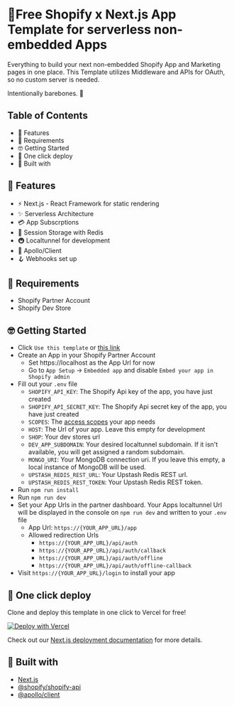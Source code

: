 # 🚀Free Shopify x Next.js App Template for serverless non-embedded Apps

Everything to build your next non-embedded Shopify App and Marketing pages in one place.
This Template utilizes Middleware and APIs for OAuth, so no custom server is needed.

Intentionally barebones. 🦴

## Table of Contents
- 🤩 Features
- 👀 Requirements
- 🤓 Getting Started
- 🚀 One click deploy
- 🧰 Built with

## 🤩 Features
- ⚡ Next.js - React Framework for static rendering
- ✨ Serverless Architecture
- 💳 App Subscrptions
- 💾 Session Storage with Redis
- 🚇 Localtunnel for development
- 🚀 Apollo/Client
- 🪝 Webhooks set up

## 👀 Requirements
- Shopify Partner Account
- Shopify Dev Store

## 🤓 Getting Started
- Click `Use this template` or [this link](https://github.com/carstenlebek/shopify-non-embedded-app-template/generate)
- Create an App in your Shopify Partner Account
  - Set https://localhost as the App Url for now
  - Go to `App Setup` -> `Embedded app` and disable `Embed your app in Shopify admin`
- Fill out your `.env` file
  - `SHOPIFY_API_KEY`: The Shopify Api key of the app, you have just created
  - `SHOPIFY_API_SECRET_KEY`: The Shopify Api secret key of the app, you have just created
  - `SCOPES`: The [access scopes](https://shopify.dev/api/usage/access-scopes) your app needs
  - `HOST`: The Url of your app. Leave this empty for development
  - `SHOP`: Your dev stores url
  - `DEV_APP_SUBDOMAIN`: Your desired localtunnel subdomain. If it isn't available, you will get assigned a random subdomain.
  - `MONGO_URI`: Your MongoDB connection uri. If you leave this empty, a local instance of MongoDB will be used.
  - `UPSTASH_REDIS_REST_URL`: Your Upstash Redis REST url.
  - `UPSTASH_REDIS_REST_TOKEN`: Your Upstash Redis REST token.
 - Run `npm run install` 
 - Run `npm run dev`
 - Set your App Urls in the partner dashboard. Your Apps localtunnel Url will be displayed in the console on `npm run dev` and written to your `.env` file
    - App Url: `https://{YOUR_APP_URL}/app`
    - Allowed redirection Urls
      - `https://{YOUR_APP_URL}/api/auth`
      - `https://{YOUR_APP_URL}/api/auth/callback`
      - `https://{YOUR_APP_URL}/api/auth/offline`
      - `https://{YOUR_APP_URL}/api/auth/offline-callback`
 - Visit `https://{YOUR_APP_URL}/login` to install your app

## 🚀 One click deploy
Clone and deploy this template in one click to Vercel for free!

[![Deploy with Vercel](https://vercel.com/button)](https://vercel.com/new/clone?repository-url=https%3A%2F%2Fgithub.com%2Fcarstenlebek%2Fshopify-non-embedded-app-template&env=SHOPIFY_API_KEY,SHOPIFY_API_SECRET_KEY,SCOPES,MONGO_URI&envDescription=API%20keys%20needed%20for%20this%20Shopify%20App%20Template.&project-name=non-embedded-shopify-app&repo-name=non-embedded-shopify-app)

Check out our [Next.js deployment documentation](https://nextjs.org/docs/deployment) for more details.

## 🧰 Built with
- [Next.js](https://nextjs.org/)
- [@shopify/shopify-api](https://github.com/Shopify/shopify-node-api)
- [@apollo/client](https://www.apollographql.com/docs/react/)
